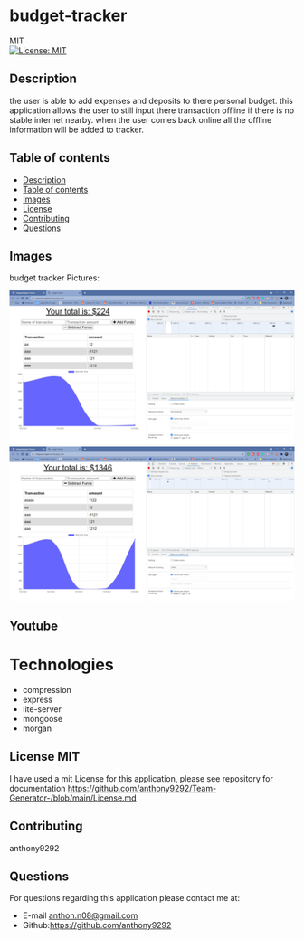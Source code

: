 # budget-tracker
MIT<br>[![License: MIT](https://img.shields.io/badge/License-MIT-yellow.svg)](https://opensource.org/licenses/MIT)

## Description
  the user is able to add expenses and deposits to there personal budget. this application
 allows the user to still input there transaction offline if there is no stable internet nearby. 
 when the user comes back online all the offline information will be added to tracker. 
  
  ## Table of contents
  - [Description](#description)
  - [Table of contents](#table-of-contents)
  - [Images](#image)
  - [License](#license)
  - [Contributing](#contributing)
  - [Questions](#questions)

## Images 
budget tracker Pictures: 

![budget tracker online](online.PNG)
![budget tracker offline](offline.PNG)

## Youtube 

# Technologies 
 - compression
 - express
 - lite-server
 - mongoose
 - morgan

## License MIT
I have used a mit License for this application, please see repository for documentation <https://github.com/anthony9292/Team-Generator-/blob/main/License.md>

## Contributing
   anthony9292

## Questions
For questions regarding this application please contact me at:
- E-mail anthon.n08@gmail.com 
- Github:<https://github.com/anthony9292>

    
